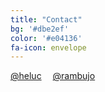 ```yaml
---
title: "Contact"
bg: '#dbe2ef'
color: '#e04136'
fa-icon: envelope
---
```



<div class='center'>
  <a href='https://twitter.com/heluc' class='btn waves-effect waves-light red lighten-2'>
    <i class='fa fa-twitter'></i> @heluc</a>&emsp;
  <a href='https://twitter.com/rambujo' class='btn waves-effect waves-light red lighten-2'>
    <i class='fa fa-twitter'></i> @rambujo</a>
</div>

